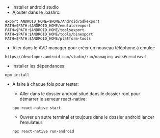 - Installer android studio
- Ajouter dans le .bashrc:

`export ANDROID_HOME=$HOME/Android/Sdkexport PATH=$PATH:$ANDROID_HOME/emulatorexport PATH=$PATH:$ANDROID_HOME/toolsexport PATH=$PATH:$ANDROID_HOME/tools/binexport PATH=$PATH:$ANDROID_HOME/platform-tools`

- Aller dans le AVD manager pour créer un nouveau téléphone à emuler:

`https://developer.android.com/studio/run/managing-avds#createavd`

- Installer les dépendances:

`npm install`

- A faire à chaque fois pour tester:
    - Aller dans le dossier android situé dans le dossier root
    pour démarrer le serveur react-native:

    `npx react-native start`

    - Ouvrer un autre terminal et toujours dans le dossier android lancer l'emulateur:

    `npx react-native run-android`
